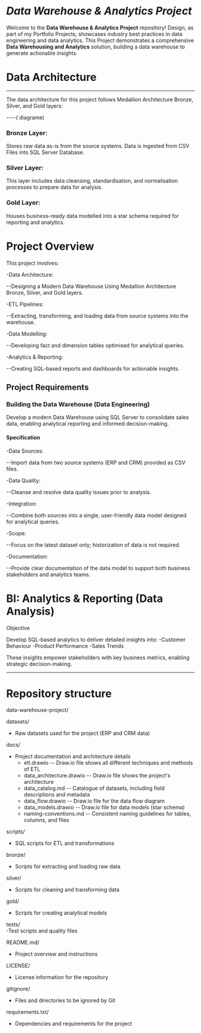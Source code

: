 # *Data Warehouse & Analytics Project* 
Welcome to the **Data Warehouse & Analytics Project** repository!
Design, as part of my Portfolio Projects, showcases industry best practices in data engineering and data analytics.
This Project demonstrates a comprehensive **Data Warehousing and Analytics** solution, building a data warehouse to generate actionable insights. 

# Data Architecture
--------------------------------------------------------------------------------------------------------------------------------------------------------------------
The data architecture for this project follows Medallion Architecture Bronze, Silver, and Gold layers:

----( diagrame)

### Bronze Layer: 
Stores raw data as-is from the source systems. Data is ingested from CSV Files into SQL Server Database.

### Silver Layer: 
This layer includes data cleansing, standardisation, and normalisation processes to prepare data for analysis.

### Gold Layer: 
Houses business-ready data modelled into a star schema required for reporting and analytics.

# Project Overview

This project involves:

-Data Architecture: 

--Designing a Modern Data Warehouse Using Medallion Architecture Bronze, Silver, and Gold layers.

-ETL Pipelines: 

--Extracting, transforming, and loading data from source systems into the warehouse.

-Data Modelling: 

--Developing fact and dimension tables optimised for analytical queries.

-Analytics & Reporting: 

--Creating SQL-based reports and dashboards for actionable insights.

## Project Requirements

### Building the Data Warehouse (Data Engineering)
Develop a modern Data Warehouse using SQL Server to consolidate sales data, enabling analytical reporting and informed decision-making.

#### Specification

-Data Sources: 

--Import data from two source systems (ERP and CRM) provided as CSV files.

-Data Quality: 

--Cleanse and resolve data quality issues prior to analysis.

-Integration: 

--Combine both sources into a single, user-friendly data model designed for analytical queries.

-Scope: 

--Focus on the latest dataset only; historization of data is not required.

-Documentation: 

--Provide clear documentation of the data model to support both business stakeholders and analytics teams.

# BI: Analytics & Reporting (Data Analysis)
Objective

Develop SQL-based analytics to deliver detailed insights into:
-Customer Behaviour
-Product Performance
-Sales Trends

These insights empower stakeholders with key business metrics, enabling strategic decision-making.



--------------------------------------------------------------------------------------------------------------------------------------------------------------------

# Repository structure

data-warehouse-project/

datasets/                            
- Raw datasets used for the project (ERP and CRM data)

docs/                                
- Project documentation and architecture details
   - etl.drawio                      -- Draw.io file shows all different techniques and methods of ETL
   - data_architecture.drawio        -- Draw.io file shows the project's architecture
   - data_catalog.md                 -- Catalogue of datasets, including field descriptions and metadata
   - data_flow.drawio                -- Draw.io file for the data flow diagram
   - data_models.drawio              -- Draw.io file for data models (star schema)
   - naming-conventions.md           -- Consistent naming guidelines for tables, columns, and files

scripts/                            
   - SQL scripts for ETL and transformations
     
bronze/
   - Scripts for extracting and loading raw data
     
silver/
   - Scripts for cleaning and transforming data

 gold/
   - Scripts for creating analytical models

tests/                               
   -Test scripts and quality files

 README.md/                           
   - Project overview and instructions
    
 LICENSE/
   - License information for the repository
    
 gitignore/
   - Files and directories to be ignored by Git
     
requirements.txt/
   - Dependencies and requirements for the project



